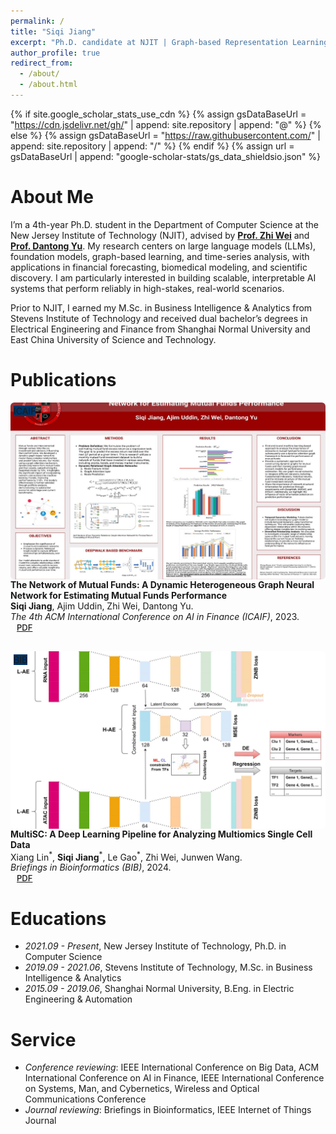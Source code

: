 ```yaml
---
permalink: /
title: "Siqi Jiang"
excerpt: "Ph.D. candidate at NJIT | Graph-based Representation Learning | LLMs | Financial Forecasting"
author_profile: true
redirect_from: 
  - /about/
  - /about.html
---
```


{% if site.google_scholar_stats_use_cdn %}
{% assign gsDataBaseUrl = "https://cdn.jsdelivr.net/gh/" | append: site.repository | append: "@" %}
{% else %}
{% assign gsDataBaseUrl = "https://raw.githubusercontent.com/" | append: site.repository | append: "/" %}
{% endif %}
{% assign url = gsDataBaseUrl | append: "google-scholar-stats/gs_data_shieldsio.json" %}

<span class='anchor' id='about-me'></span>
# About Me

I’m a 4th-year Ph.D. student in the Department of Computer Science at the New Jersey Institute of Technology (NJIT), advised by [**Prof. Zhi Wei**](https://web.njit.edu/~zhiwei/) and [**Prof. Dantong Yu**](https://sites.google.com/site/dantongyu/home). My research centers on large language models (LLMs), foundation models, graph-based learning, and time-series analysis, with applications in financial forecasting, biomedical modeling, and scientific discovery. I am particularly interested in building scalable, interpretable AI systems that perform reliably in high-stakes, real-world scenarios.

Prior to NJIT, I earned my M.Sc. in Business Intelligence & Analytics from Stevens Institute of Technology and received dual bachelor’s degrees in Electrical Engineering and Finance from Shanghai Normal University and East China University of Science and Technology.

<span class='anchor' id='publications'></span>
# Publications 
<!-- ICAIF Paper -->
<div class="row pub-row" style="margin-bottom: 30px;">
  <div class="col-sm-3 abbr" style="position: relative;">
    <div style="width: 100%; aspect-ratio: 16/9; overflow: hidden; border-radius: 6px; position: relative;">
      <img src="images/mutual_fund_graph.jpg" alt="ICAIF Poster" style="width: 100%; height: 100%; object-fit: cover;">
      <abbr class="badge" style="position: absolute; top: 5px; left: 5px; background-color: #003366;">ICAIF</abbr>
    </div>
  </div>
  <div class="col-sm-9">
    <div class="title">
      <b>The Network of Mutual Funds: A Dynamic Heterogeneous Graph Neural Network for Estimating Mutual Funds Performance</b>
    </div>
    <div class="author"><b>Siqi Jiang</b>, Ajim Uddin, Zhi Wei, Dantong Yu.</div>
    <div class="periodical"><i>The 4th ACM International Conference on AI in Finance (ICAIF)</i>, 2023.</div>
    <div class="links">
      <a href="https://dl.acm.org/doi/10.1145/3604237.3626910" target="_blank" class="btn btn-outline-secondary btn-xs"
   style="padding: 2px 10px; font-size: 13px; border-radius: 5px; font-weight: 500;">
  PDF
</a>
    </div>
  </div>
</div>

<!-- BIB Paper -->
<div class="row pub-row" style="margin-bottom: 30px;">
  <div class="col-sm-3 abbr" style="position: relative;">
    <div style="width: 100%; aspect-ratio: 16/9; overflow: hidden; border-radius: 6px; position: relative;">
      <img src="images/bib_multisc.png" alt="BIB MultiSC" style="width: 100%; height: 100%; object-fit: cover;">
      <abbr class="badge" style="position: absolute; top: 5px; left: 5px; background-color: #003366;">BIB</abbr>
    </div>
  </div>
  <div class="col-sm-9">
    <div class="title">
      <b>MultiSC: A Deep Learning Pipeline for Analyzing Multiomics Single Cell Data</b>
    </div>
    <div class="author">Xiang Lin<sup>*</sup>, <b>Siqi Jiang</b><sup>*</sup>, Le Gao<sup>*</sup>, Zhi Wei, Junwen Wang.</div>
    <div class="periodical"><i>Briefings in Bioinformatics (BIB)</i>, 2024.</div>
    <div class="links">
      <a href="https://academic.oup.com/bib/article/25/6/bbae492/7814652" target="_blank" class="btn btn-outline-secondary btn-xs"
   style="padding: 2px 10px; font-size: 13px; border-radius: 5px; font-weight: 500;">
  PDF
</a>
    </div>
  </div>
</div>

<span class='anchor' id='educations'></span>
# Educations
- *2021.09 - Present*, New Jersey Institute of Technology, Ph.D. in Computer Science
- *2019.09 - 2021.06*, Stevens Institute of Technology, M.Sc. in Business Intelligence & Analytics
- *2015.09 - 2019.06*, Shanghai Normal University, B.Eng. in Electric Engineering & Automation

<span class='anchor' id='service'></span>
# Service
- *Conference reviewing*: IEEE International Conference on Big Data, ACM International Conference on AI in Finance, IEEE International Conference on Systems, Man, and Cybernetics, Wireless and Optical Communications Conference
- *Journal reviewing*: Briefings in Bioinformatics, IEEE Internet of Things Journal




